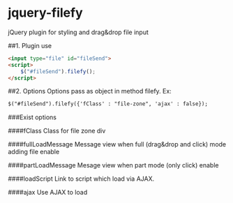 jquery-filefy
=============

jQuery plugin for styling and drag&amp;drop file input

##1. Plugin use
```html
<input type="file" id="fileSend">
<script>
	$("#fileSend").filefy();
</script>
```

##2. Options
Options pass as object in method filefy. Ex:

```html
$("#fileSend").filefy({'fClass' : "file-zone", 'ajax' : false});
```

###Exist options

####fClass
Class for file zone div

####fullLoadMessage
Message view when full (drag&drop and click) mode adding file enable

####partLoadMessage
Mesage view when part mode (only click) enable

####loadScript
Link to script which load via AJAX.
		
####ajax
Use AJAX to load
